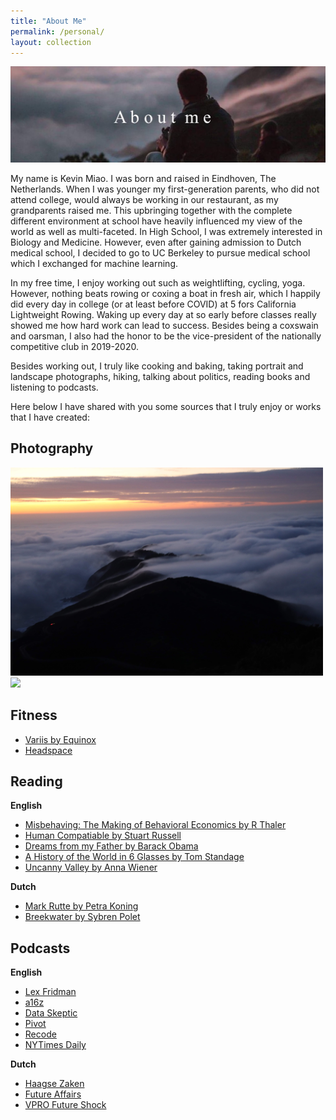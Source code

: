 ```yaml
---
title: "About Me"
permalink: /personal/
layout: collection
---
```


![alttext](/aboutme.jpg)


My name is Kevin Miao. I was born and raised in Eindhoven, The Netherlands. When I was younger my first-generation parents, who did not attend college, would always be working in our restaurant, as my grandparents raised me. This upbringing together with the complete different environment at school have heavily influenced my view of the world as well as multi-faceted. In High School, I was extremely interested in Biology and Medicine. However, even after gaining admission to Dutch medical school, I decided to go to UC Berkeley to pursue medical school which I exchanged for machine learning.

In my free time, I enjoy working out such as weightlifting, cycling, yoga. However, nothing beats rowing or coxing a boat in fresh air, which I happily did every day in college (or at least before COVID) at 5 fors California Lightweight Rowing. Waking up every day at so early before classes really showed me how hard work can lead to success. Besides being a coxswain and oarsman, I also had the honor to be the vice-president of the nationally competitive club in 2019-2020.

Besides working out, I truly like cooking and baking, taking portrait and landscape photographs, hiking, talking about politics, reading books and listening to podcasts.

Here below I have shared with you some sources that I truly enjoy or works that I have created:


## Photography


<img src='/IMG_5576.JPG' width=500px>
<img src='/josh.JPEG' width=300px>


## Fitness

- [Variis by Equinox](https://www.variis.com/)
- [Headspace](https://www.headspace.com/)

## Reading

**English**
- [Misbehaving: The Making of Behavioral Economics by R Thaler](https://www.google.com/books/edition/Misbehaving_The_Making_of_Behavioral_Eco/xQedBAAAQBAJ?hl=en&gbpv=0)
- [Human Compatiable by Stuart Russell](https://www.google.com/books/edition/Human_Compatible/8vm0DwAAQBAJ?hl=en&gbpv=0)
- [Dreams from my Father by Barack Obama](https://www.google.com/books/edition/Dreams_from_My_Father/HRCHJp-V0QUC?hl=en&gbpv=1&dq=obama+from+my+father&printsec=frontcover)
- [A History of the World in 6 Glasses by Tom Standage](https://www.google.com/books/edition/A_History_of_the_World_in_Six_Glasses/-0t1nFKe0ZgC?hl=en&gbpv=1&dq=A+History+of+the+World+in+6+Glasses&printsec=frontcover)
- [Uncanny Valley by Anna Wiener](https://www.amazon.com/Uncanny-Valley-Memoir-Anna-Wiener/dp/0374278016)

**Dutch**
- [Mark Rutte by Petra Koning](https://www.bol.com/nl/p/mark-rutte/9300000005322351/?bltgh=urtYdPhE73OlHQODb9VCjA.1_4.5.ProductTitle)
- [Breekwater by Sybren Polet](https://www.bol.com/nl/f/breekwater/30010161/)


## Podcasts

**English**
- [Lex Fridman](https://lexfridman.com/podcast/)
- [a16z](https://a16z.com/podcasts/)
- [Data Skeptic](https://dataskeptic.com/)
- [Pivot](https://podcasts.voxmedia.com/show/pivot)
- [Recode](https://www.vox.com/recode-podcasts)
- [NYTimes Daily](https://www.nytimes.com/column/the-daily)

**Dutch**
- [Haagse Zaken](https://www.nrc.nl/podcast/haagse-zaken/)
- [Future Affairs](https://www.nrc.nl/podcast/future-affairs/)
- [VPRO Future Shock](https://www.vpro.nl/programmas/tegenlicht/kijk/podcast.html)
